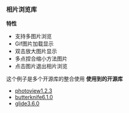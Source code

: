
### 相片浏览库
**特性**
- 支持多图片浏览
- Gif图片加载显示
- 双击放大图片显示
- 多点捏合缩小方法图片
- 点击图片退出相片浏览

这个例子是多个开源库的整合使用
**使用到的开源库**
- [photoview1.2.3](http://www.oschina.net/p/android-photo-view)
- [butterknife6.1.0](http://www.oschina.net/p/butterknife)
- [glide3.6.0](http://www.oschina.net/p/glide)
